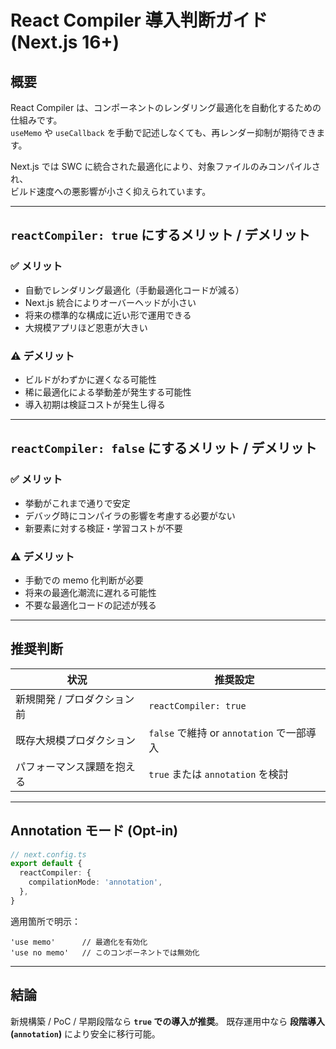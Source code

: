 # React Compiler 導入判断ガイド (Next.js 16+)

## 概要
React Compiler は、コンポーネントのレンダリング最適化を自動化するための仕組みです。  
`useMemo` や `useCallback` を手動で記述しなくても、再レンダー抑制が期待できます。

Next.js では SWC に統合された最適化により、対象ファイルのみコンパイルされ、  
ビルド速度への悪影響が小さく抑えられています。

---

## `reactCompiler: true` にするメリット / デメリット

### ✅ メリット
- 自動でレンダリング最適化（手動最適化コードが減る）
- Next.js 統合によりオーバーヘッドが小さい
- 将来の標準的な構成に近い形で運用できる
- 大規模アプリほど恩恵が大きい

### ⚠️ デメリット
- ビルドがわずかに遅くなる可能性
- 稀に最適化による挙動差が発生する可能性
- 導入初期は検証コストが発生し得る

---

## `reactCompiler: false` にするメリット / デメリット

### ✅ メリット
- 挙動がこれまで通りで安定
- デバッグ時にコンパイラの影響を考慮する必要がない
- 新要素に対する検証・学習コストが不要

### ⚠️ デメリット
- 手動での memo 化判断が必要
- 将来の最適化潮流に遅れる可能性
- 不要な最適化コードの記述が残る

---

## 推奨判断

| 状況 | 推奨設定 |
|------|----------|
| 新規開発 / プロダクション前 | `reactCompiler: true` |
| 既存大規模プロダクション | `false` で維持 or `annotation` で一部導入 |
| パフォーマンス課題を抱える | `true` または `annotation` を検討 |

---

## Annotation モード (Opt-in)

```ts
// next.config.ts
export default {
  reactCompiler: {
    compilationMode: 'annotation',
  },
}
````

適用箇所で明示：

```tsx
'use memo'      // 最適化を有効化
'use no memo'   // このコンポーネントでは無効化
```

---

## 結論

新規構築 / PoC / 早期段階なら **`true` での導入が推奨**。
既存運用中なら **段階導入 (`annotation`)** により安全に移行可能。
